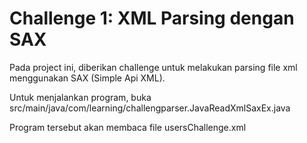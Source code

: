 # Challenge 1: XML Parsing dengan SAX

Pada project ini, diberikan challenge untuk melakukan parsing file xml menggunakan SAX (Simple Api XML).

Untuk menjalankan program, buka src/main/java/com/learning/challengparser.JavaReadXmlSaxEx.java

Program tersebut akan membaca file usersChallenge.xml
